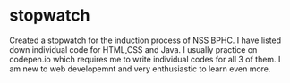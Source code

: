 # stopwatch
Created a stopwatch for the induction process of NSS BPHC.
I have listed down individual code for HTML,CSS and Java.
I usually practice on codepen.io which requires me to write individual codes for all 3 of them.
I am new to web developemnt and very enthusiastic to learn even more.
